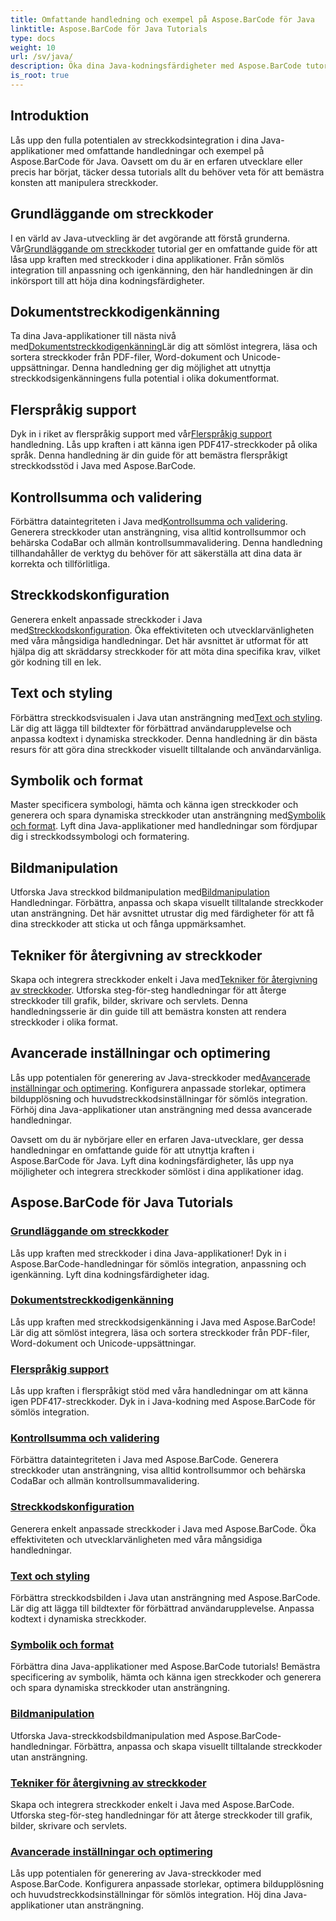 ```yaml
---
title: Omfattande handledning och exempel på Aspose.BarCode för Java
linktitle: Aspose.BarCode för Java Tutorials
type: docs
weight: 10
url: /sv/java/
description: Öka dina Java-kodningsfärdigheter med Aspose.BarCode tutorials. Lås upp sömlös integration, anpassning och igenkänning. Dyk in i streckkodernas kraft idag.
is_root: true
---
```

## Introduktion

Lås upp den fulla potentialen av streckkodsintegration i dina Java-applikationer med omfattande handledningar och exempel på Aspose.BarCode för Java. Oavsett om du är en erfaren utvecklare eller precis har börjat, täcker dessa tutorials allt du behöver veta för att bemästra konsten att manipulera streckkoder.

## Grundläggande om streckkoder

 I en värld av Java-utveckling är det avgörande att förstå grunderna. Vår[Grundläggande om streckkoder](./barcode-basics/) tutorial ger en omfattande guide för att låsa upp kraften med streckkoder i dina applikationer. Från sömlös integration till anpassning och igenkänning, den här handledningen är din inkörsport till att höja dina kodningsfärdigheter.

## Dokumentstreckkodigenkänning

 Ta dina Java-applikationer till nästa nivå med[Dokumentstreckkodigenkänning](./document-barcode-recognition/)Lär dig att sömlöst integrera, läsa och sortera streckkoder från PDF-filer, Word-dokument och Unicode-uppsättningar. Denna handledning ger dig möjlighet att utnyttja streckkodsigenkänningens fulla potential i olika dokumentformat.

## Flerspråkig support

 Dyk in i riket av flerspråkig support med vår[Flerspråkig support](./multilingual-support/) handledning. Lås upp kraften i att känna igen PDF417-streckkoder på olika språk. Denna handledning är din guide för att bemästra flerspråkigt streckkodsstöd i Java med Aspose.BarCode.

## Kontrollsumma och validering

 Förbättra dataintegriteten i Java med[Kontrollsumma och validering](./checksum-and-validation/). Generera streckkoder utan ansträngning, visa alltid kontrollsummor och behärska CodaBar och allmän kontrollsummavalidering. Denna handledning tillhandahåller de verktyg du behöver för att säkerställa att dina data är korrekta och tillförlitliga.

## Streckkodskonfiguration

 Generera enkelt anpassade streckkoder i Java med[Streckkodskonfiguration](./barcode-configuration/). Öka effektiviteten och utvecklarvänligheten med våra mångsidiga handledningar. Det här avsnittet är utformat för att hjälpa dig att skräddarsy streckkoder för att möta dina specifika krav, vilket gör kodning till en lek.

## Text och styling

Förbättra streckkodsvisualen i Java utan ansträngning med[Text och styling](./text-and-styling/). Lär dig att lägga till bildtexter för förbättrad användarupplevelse och anpassa kodtext i dynamiska streckkoder. Denna handledning är din bästa resurs för att göra dina streckkoder visuellt tilltalande och användarvänliga.

## Symbolik och format

 Master specificera symbologi, hämta och känna igen streckkoder och generera och spara dynamiska streckkoder utan ansträngning med[Symbolik och format](./symbology-and-format/). Lyft dina Java-applikationer med handledningar som fördjupar dig i streckkodssymbologi och formatering.

## Bildmanipulation

 Utforska Java streckkod bildmanipulation med[Bildmanipulation](./image-manipulation/) Handledningar. Förbättra, anpassa och skapa visuellt tilltalande streckkoder utan ansträngning. Det här avsnittet utrustar dig med färdigheter för att få dina streckkoder att sticka ut och fånga uppmärksamhet.

## Tekniker för återgivning av streckkoder

 Skapa och integrera streckkoder enkelt i Java med[Tekniker för återgivning av streckkoder](./barcode-rendering-techniques/). Utforska steg-för-steg handledningar för att återge streckkoder till grafik, bilder, skrivare och servlets. Denna handledningsserie är din guide till att bemästra konsten att rendera streckkoder i olika format.

## Avancerade inställningar och optimering

Lås upp potentialen för generering av Java-streckkoder med[Avancerade inställningar och optimering](./advanced-settings-and-optimization/). Konfigurera anpassade storlekar, optimera bildupplösning och huvudstreckkodsinställningar för sömlös integration. Förhöj dina Java-applikationer utan ansträngning med dessa avancerade handledningar.

Oavsett om du är nybörjare eller en erfaren Java-utvecklare, ger dessa handledningar en omfattande guide för att utnyttja kraften i Aspose.BarCode för Java. Lyft dina kodningsfärdigheter, lås upp nya möjligheter och integrera streckkoder sömlöst i dina applikationer idag.

##  Aspose.BarCode för Java Tutorials
### [Grundläggande om streckkoder](./barcode-basics/)
Lås upp kraften med streckkoder i dina Java-applikationer! Dyk in i Aspose.BarCode-handledningar för sömlös integration, anpassning och igenkänning. Lyft dina kodningsfärdigheter idag.
### [Dokumentstreckkodigenkänning](./document-barcode-recognition/)
Lås upp kraften med streckkodsigenkänning i Java med Aspose.BarCode! Lär dig att sömlöst integrera, läsa och sortera streckkoder från PDF-filer, Word-dokument och Unicode-uppsättningar.
### [Flerspråkig support](./multilingual-support/)
Lås upp kraften i flerspråkigt stöd med våra handledningar om att känna igen PDF417-streckkoder. Dyk in i Java-kodning med Aspose.BarCode för sömlös integration.
### [Kontrollsumma och validering](./checksum-and-validation/)
Förbättra dataintegriteten i Java med Aspose.BarCode. Generera streckkoder utan ansträngning, visa alltid kontrollsummor och behärska CodaBar och allmän kontrollsummavalidering. 
### [Streckkodskonfiguration](./barcode-configuration/)
Generera enkelt anpassade streckkoder i Java med Aspose.BarCode. Öka effektiviteten och utvecklarvänligheten med våra mångsidiga handledningar.
### [Text och styling](./text-and-styling/)
Förbättra streckkodsbilden i Java utan ansträngning med Aspose.BarCode. Lär dig att lägga till bildtexter för förbättrad användarupplevelse. Anpassa kodtext i dynamiska streckkoder.
### [Symbolik och format](./symbology-and-format/)
Förbättra dina Java-applikationer med Aspose.BarCode tutorials! Bemästra specificering av symbolik, hämta och känna igen streckkoder och generera och spara dynamiska streckkoder utan ansträngning.
### [Bildmanipulation](./image-manipulation/)
Utforska Java-streckkodsbildmanipulation med Aspose.BarCode-handledningar. Förbättra, anpassa och skapa visuellt tilltalande streckkoder utan ansträngning.
### [Tekniker för återgivning av streckkoder](./barcode-rendering-techniques/)
Skapa och integrera streckkoder enkelt i Java med Aspose.BarCode. Utforska steg-för-steg handledningar för att återge streckkoder till grafik, bilder, skrivare och servlets.
### [Avancerade inställningar och optimering](./advanced-settings-and-optimization/)
Lås upp potentialen för generering av Java-streckkoder med Aspose.BarCode. Konfigurera anpassade storlekar, optimera bildupplösning och huvudstreckkodsinställningar för sömlös integration. Höj dina Java-applikationer utan ansträngning.